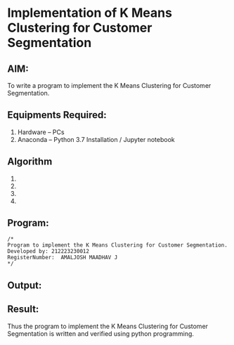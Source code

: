 # Implementation of K Means Clustering for Customer Segmentation

## AIM:
To write a program to implement the K Means Clustering for Customer Segmentation.

## Equipments Required:
1. Hardware – PCs
2. Anaconda – Python 3.7 Installation / Jupyter notebook

## Algorithm
1. 
2. 
3. 
4. 

## Program:
```
/*
Program to implement the K Means Clustering for Customer Segmentation.
Developed by: 212223230012
RegisterNumber:  AMALJOSH MAADHAV J
*/
```

## Output:



## Result:
Thus the program to implement the K Means Clustering for Customer Segmentation is written and verified using python programming.
